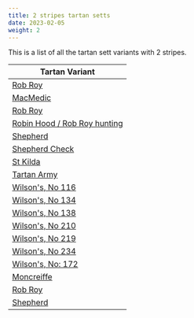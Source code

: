 ```yaml
---
title: 2 stripes tartan setts
date: 2023-02-05
weight: 2
---
```

This is a list of all the tartan sett variants with 2 stripes.

| Tartan Variant |
|---------------|
| [Rob Roy](/tartans/K2/R2)||
| [MacMedic](/tartans/LN10/R10)||
| [Rob Roy](/tartans/K66/R66)||
| [Robin Hood / Rob Roy hunting](/tartans/G66/K66)||
| [Shepherd](/tartans/K15/LN15)||
| [Shepherd Check](/tartans/K14/LN14)||
| [St Kilda](/tartans/K24/R6)||
| [Tartan Army](/tartans/B4/DB2)||
| [Wilson's, No 116](/tartans/G2/P2)||
| [Wilson's, No 134](/tartans/G14/R42)||
| [Wilson's, No 138](/tartans/B14/R42)||
| [Wilson's, No 210](/tartans/B12/G14)||
| [Wilson's, No 219](/tartans/DG18/G18)||
| [Wilson's, No 234](/tartans/K6/R16)||
| [Wilson's, No: 172](/tartans/B16/K18)||
| [Moncreiffe](/tartans/DG2/DR2)||
| [Rob Roy](/tartans/DR2/K2)||
| [Shepherd](/tartans/K2/N2)||
